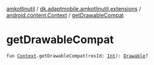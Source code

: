 [amkotlinutil](../../index.md) / [dk.adaptmobile.amkotlinutil.extensions](../index.md) / [android.content.Context](index.md) / [getDrawableCompat](get-drawable-compat.md)

# getDrawableCompat

`fun `[`Context`](https://developer.android.com/reference/android/content/Context.html)`.getDrawableCompat(resId: `[`Int`](https://kotlinlang.org/api/latest/jvm/stdlib/kotlin/-int/index.html)`): `[`Drawable`](https://developer.android.com/reference/android/graphics/drawable/Drawable.html)`?`